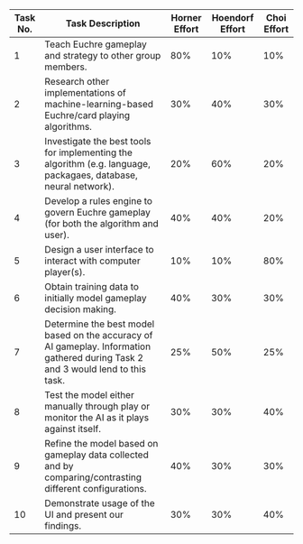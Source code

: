| Task No. | Task Description                                                                                                                 | Horner Effort  | Hoendorf Effort | Choi Effort |
|----------|----------------------------------------------------------------------------------------------------------------------------------|----------------|-----------------|-------------|
| 1        | Teach Euchre gameplay and strategy to other group members.                                                                       |80%             |10%              |10%          |
| 2        | Research other implementations of machine-learning-based Euchre/card playing algorithms.                                         |30%             |40%              |30%          |
| 3        | Investigate the best tools for implementing the algorithm (e.g. language, packagaes, database, neural network).                  |20%             |60%              |20%          |
| 4        | Develop a rules engine to govern Euchre gameplay (for both the algorithm and user).                                              |40%             |40%              |20%          |
| 5        | Design a user interface to interact with computer player(s).                                                                     |10%             |10%              |80%          |
| 6        | Obtain training data to initially model gameplay decision making.                                                                |40%             |30%              |30%          |
| 7        | Determine the best model based on the accuracy of AI gameplay. Information gathered during Task 2 and 3 would lend to this task. |25%             |50%              |25%          |
| 8        | Test the model either manually through play or monitor the AI as it plays against itself.                                        |30%             |30%              |40%          |
| 9        | Refine the model based on gameplay data collected and by comparing/contrasting different configurations.                         |40%             |30%              |30%          |
| 10       | Demonstrate usage of the UI and present our findings.                                                                            |30%             |30%              |40%          |

